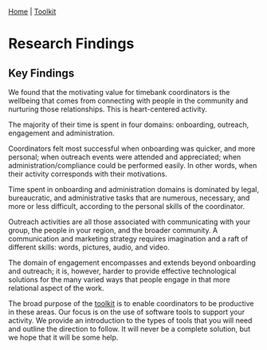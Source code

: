 [Home](index.md) | [Toolkit](Toolkit.md) 


# Research Findings

## Key Findings

We found that the motivating value for timebank coordinators is the wellbeing that comes from connecting with people in the community and nurturing those relationships. This is heart-centered activity. 

The majority of their time is spent in four domains: onboarding, outreach, engagement and administration.

Coordinators felt most successful when onboarding was quicker, and more personal; when outreach events were attended and appreciated; when administration/compliance could be performed easily. In other words, when their activity corresponds with their motivations. 

Time spent in onboarding and administration domains is dominated by legal, bureaucratic, and administrative tasks that are numerous, necessary, and more or less difficult, according to the personal skills of the coordinator. 

Outreach activities are all those associated with communicating with your group, the people in your region, and the broader community. A communication and marketing strategy requires imagination and a raft of different skills: words, pictures, audio, and video.

The domain of engagement encompasses and extends beyond onboarding and outreach; it is, however, harder to provide effective technological solutions for the many varied ways that people engage in that more relational aspect of the work.

The broad purpose of the [toolkit](Toolkit.md) is to enable coordinators to be productive in these areas. Our focus is on the use of software tools to support your activity. We provide an introduction to the types of tools that you will need and outline the direction to follow. It will never be a complete solution, but we hope that it will be some help.
 
